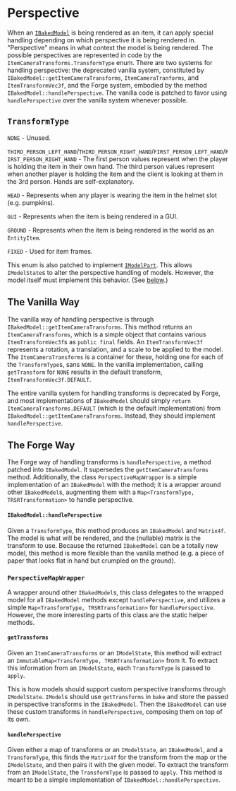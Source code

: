 Perspective
===========

When an [`IBakedModel`][IBakedModel] is being rendered as an item, it can apply special handling depending on which perspective it is being rendered in. "Perspective" means in what context the model is being rendered. The possible perspectives are represented in code by the `ItemCameraTransforms.TransformType` enum. There are two systems for handling perspective: the deprecated vanilla system, constituted by `IBakedModel::getItemCameraTransforms`, `ItemCameraTranforms`, and `ItemTransformVec3f`, and the Forge system, embodied by the method `IBakedModel::handlePerspective`. The vanilla code is patched to favor using `handlePerspective` over the vanilla system whenever possible.

`TransformType`
---------------

`NONE` - Unused.

`THIRD_PERSON_LEFT_HAND`/`THIRD_PERSON_RIGHT_HAND`/`FIRST_PERSON_LEFT_HAND`/`FIRST_PERSON_RIGHT_HAND` - The first person values represent when the player is holding the item in their own hand. The third person values represent when another player is holding the item and the client is looking at them in the 3rd person. Hands are self-explanatory.

`HEAD` - Represents when any player is wearing the item in the helmet slot (e.g. pumpkins).

`GUI` - Represents when the item is being rendered in a GUI.

`GROUND` - Represents when the item is being rendered in the world as an `EntityItem`.

`FIXED` - Used for item frames.

This enum is also patched to implement [`IModelPart`][IModelState]. This allows `IModelState`s to alter the perspective handling of models. However, the model itself must implement this behavior. (See [below][state perspective].)

The Vanilla Way
---------------

The vanilla way of handling perspective is through `IBakedModel::getItemCameraTransforms`. This method returns an `ItemCameraTransforms`, which is a simple object that contains various `ItemTransformVec3f`s as `public final` fields. An `ItemTransformVec3f` represents a rotation, a translation, and a scale to be applied to the model. The `ItemCameraTransforms` is a container for these, holding one for each of the `TransformType`s, sans `NONE`. In the vanilla implementation, calling `getTransform` for `NONE` results in the default transform, `ItemTransformVec3f.DEFAULT`.

The entire vanilla system for handling transforms is deprecated by Forge, and most implementations of `IBakedModel` should simply `return ItemCameraTransforms.DEFAULT` (which is the default implementation) from `IBakedModel::getItemCameraTransforms`. Instead, they should implement `handlePerspective`.

The Forge Way
-------------

The Forge way of handling transforms is `handlePerspective`, a method patched into `IBakedModel`. It supersedes the `getItemCameraTransforms` method. Additionally, the class `PerspectiveMapWrapper` is a simple implementation of an `IBakedModel` with the method; it is a wrapper around other `IBakedModel`s, augmenting them with a `Map<TransformType, TRSRTransformation>` to handle perspective.

#### `IBakedModel::handlePerspective`

Given a `TransformType`, this method produces an `IBakedModel` and `Matrix4f`. The model is what will be rendered, and the (nullable) matrix is the transform to use. Because the returned `IBakedModel` can be a totally new model, this method is more flexible than the vanilla method (e.g. a piece of paper that looks flat in hand but crumpled on the ground).

### `PerspectiveMapWrapper`

A wrapper around other `IBakedModel`s, this class delegates to the wrapped model for all `IBakedModel` methods except `handlePerspective`, and utilizes a simple `Map<TransformType, TRSRTransformation>` for `handlePerspective`. However, the more interesting parts of this class are the static helper methods.

#### `getTransforms`

Given an `ItemCameraTransforms` or an `IModelState`, this method will extract an `ImmutableMap<TransformType, TRSRTransformation>` from it. To extract this information from an `IModelState`, each `TransformType` is passed to `apply`.

This is how models should support custom perspective transforms through `IModelState`. `IModel`s should use `getTransforms` in `bake` and store the passed in perspective transforms in the `IBakedModel`. Then the `IBakedModel` can use these custom transforms in `handlePerspective`, composing them on top of its own.

#### `handlePerspective`

Given either a map of transforms or an `IModelState`, an `IBakedModel`, and a `TransformType`, this finds the `Matrix4f` for the transform from the map or the `IModelState`, and then pairs it with the given model. To extract the transform from an `IModelState`, the `TransformType` is passed to `apply`. This method is meant to be a simple implementation of `IBakedModel::handlePerspective`.

[state perspective]: #gettransforms
[IBakedModel]: ibakedmodel.md
[IModelState]: imodelstate+part.md

